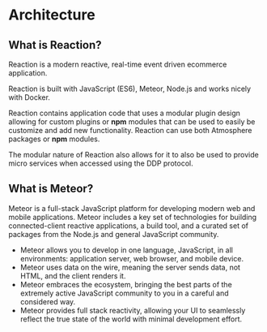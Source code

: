 # Architecture

## What is Reaction?

Reaction is a modern reactive, real-time event driven ecommerce application.

Reaction is built with JavaScript (ES6), Meteor, Node.js and works nicely with Docker.

Reaction contains application code that uses a modular plugin design allowing for custom plugins or **npm** modules that can be used to easily be customize and add new functionality.  Reaction can use both Atmosphere packages or **npm** modules.

The modular nature of Reaction also allows for it to also be used to provide micro services when accessed using the DDP protocol.

## What is Meteor?

Meteor is a full-stack JavaScript platform for developing modern web and mobile applications. Meteor includes a key set of technologies for building connected-client reactive applications, a build tool, and a curated set of packages from the Node.js and general JavaScript community.

- Meteor allows you to develop in one language, JavaScript, in all environments: application server, web browser, and mobile device.
- Meteor uses data on the wire, meaning the server sends data, not HTML, and the client renders it.
- Meteor embraces the ecosystem, bringing the best parts of the extremely active JavaScript community to you in a careful and considered way.
- Meteor provides full stack reactivity, allowing your UI to seamlessly reflect the true state of the world with minimal development effort.
